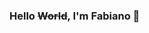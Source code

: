 ### Hello ~~World~~, I'm Fabiano 👋

<!--
**fabianogarcia00/fabianogarcia00** is a ✨ _special_ ✨ repository because its `README.md` (this file) appears on your GitHub profile.

Here are some ideas to get you started:

- 🤓 I’m recently completed a ***full-stack web development*** course at Le Wagon
![StandingOvationGIF](https://user-images.githubusercontent.com/107425143/190028189-a8108df5-e51b-4a35-bd25-ea9f5f82412a.gif)

- 👨‍💻 I’m currently looking for a job opportunity in the tech field
![JobHuntApplyingForJobsGIF](https://user-images.githubusercontent.com/107425143/190028465-0309e304-5c49-4d21-84c5-6e846f7d997a.gif)

- 💪 I’m looking to collaborate on the backend of projects in ruby 
![HelpMeHelpYouHelpGIF](https://user-images.githubusercontent.com/107425143/190028675-61830193-d774-44de-8bc4-1aeccfec114e.gif)

- 💬 Ask me about anything... I probably don't know the answer but I'll try to help you anyway
![FriendsGIF](https://user-images.githubusercontent.com/107425143/190028765-ad1f8005-8c2d-4f8f-86f3-d885d59a4aed.gif)

- 📫 How to reach me: fabianogarcia000@gmail.com
![MichaelScottGIF](https://user-images.githubusercontent.com/107425143/190029041-d2f347e1-40e6-4a2c-9c9a-22cb7647e985.gif)
-->
